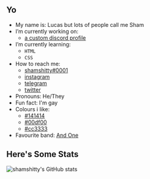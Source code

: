 ## Yo

- My name is: Lucas but lots of people call me Sham
- I’m currently working on:
    * [a custom discord profile](https://projects.shamshitty.xyz/discordprofile/)
- I’m currently learning:
    * `HTML`
    * `CSS`
- How to reach me:
    * [shamshitty#0001](https://discord.com/channels/@me)
    * [instagram](https://www.instagram.com/shamshitty/)
    * [telegram](https://t.me/shamshitty)
    * [twitter](https://twitter.com/shamshitty)
- Pronouns: He/They
- Fun fact: I'm gay
- Colours i like:
    * [#141414](https://www.htmlcsscolor.com/hex/141414)
    * [#00df00](https://www.htmlcsscolor.com/hex/00df00)
    * [#cc3333](https://www.htmlcsscolor.com/hex/cc3333)
- Favourite band: [And One](https://andone.de)

## Here's Some Stats

![shamshitty's GitHub stats](https://github-readme-stats.vercel.app/api?username=shamshitty&show_icons=true&theme=dark)
